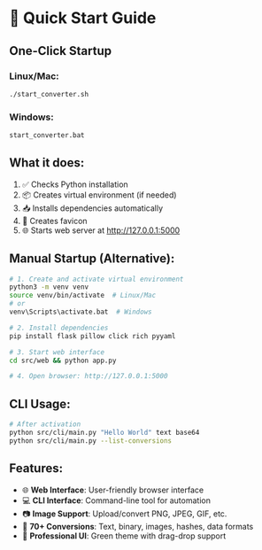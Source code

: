 # 🚀 Quick Start Guide

## One-Click Startup

### Linux/Mac:
```bash
./start_converter.sh
```

### Windows:
```cmd
start_converter.bat
```

## What it does:
1. ✅ Checks Python installation
2. 📦 Creates virtual environment (if needed)
3. 📥 Installs dependencies automatically
4. 🎨 Creates favicon
5. 🌐 Starts web server at http://127.0.0.1:5000

## Manual Startup (Alternative):
```bash
# 1. Create and activate virtual environment
python3 -m venv venv
source venv/bin/activate  # Linux/Mac
# or
venv\Scripts\activate.bat  # Windows

# 2. Install dependencies
pip install flask pillow click rich pyyaml

# 3. Start web interface
cd src/web && python app.py

# 4. Open browser: http://127.0.0.1:5000
```

## CLI Usage:
```bash
# After activation
python src/cli/main.py "Hello World" text base64
python src/cli/main.py --list-conversions
```

## Features:
- 🌐 **Web Interface**: User-friendly browser interface
- 💻 **CLI Interface**: Command-line tool for automation
- 📷 **Image Support**: Upload/convert PNG, JPEG, GIF, etc.
- 🔄 **70+ Conversions**: Text, binary, images, hashes, data formats
- 🎨 **Professional UI**: Green theme with drag-drop support